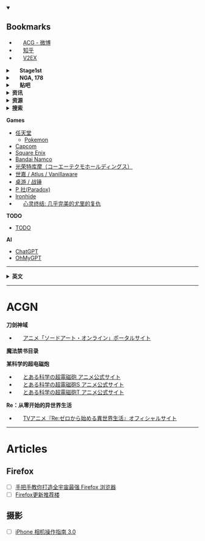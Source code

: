 <!-- Bookmarks start -->

<details open="true">

<summary><h2>Bookmarks</h2></summary>

- <img src="https://weibo.com/favicon.ico" height="16"> [ACG - 微博](https://weibo.com/mygroups?gid=4123220279896173)
- <img src="https://static.zhihu.com/heifetz/favicon.ico" height="16"> [知乎](https://zhihu.com)
- <img src="https://www.v2ex.com/static/icon-192.png" height="16"> [V2EX](https://www.v2ex.com/)

<details>

<summary><img src="https://bbs.saraba1st.com/favicon.ico" height="16">&nbsp;<b>Stage1st</b></summary>

- [游戏论坛 - Stage1st - stage1/s1 游戏动漫论坛](https://bbs.saraba1st.com/2b/forum-4-1.html)
- [动漫论坛 - Stage1st - stage1/s1 游戏动漫论坛](https://bbs.saraba1st.com/2b/forum-6-1.html)
- [卓明谷 - Stage1st - stage1/s1 游戏动漫论坛](https://bbs.saraba1st.com/2b/forum-75-1.html)

</details>

<details>

<summary><img src="https://bbs.nga.cn/favicon.ico" height="16">&nbsp;<b>NGA, 178</b></summary>

- [178](https://nga.178.com/)
  - [游戏综合讨论 178](https://nga.178.com/thread.php?fid=414)
  - [二次元国家地理 178](https://nga.178.com/thread.php?fid=-447601)
- [NGA玩家社区](https://bbs.nga.cn/)
  - [游戏综合讨论 NGA玩家社区](https://bbs.nga.cn/thread.php?fid=414)
  - [二次元国家地理 NGA玩家社区](https://bbs.nga.cn/thread.php?fid=-447601)

</details>

<details>

<summary><img src="https://gist.github.com/user-attachments/assets/4cbede81-9dd3-46a0-9100-4f4eb33c3de7" height="16">&nbsp;<b>贴吧</b></summary>

- [战锤全面战争](https://tieba.baidu.com/f?kw=战锤全面战争)
- [帝国时代](https://tieba.baidu.com/f?kw=帝国时代)
- [群星](https://tieba.baidu.com/f?kw=群星)
- [Stellaris](https://tieba.baidu.com/f?kw=stellaris)
- [十字军之王](https://tieba.baidu.com/f?kw=十字军之王)
- [NS 吧](https://tieba.baidu.com/f?kw=ns)
- [口袋妖怪](https://tieba.baidu.com/f?kw=口袋妖怪)
- [怪物猎人](https://tieba.baidu.com/f?kw=怪物猎人)
- [少年 Jump](https://tieba.baidu.com/f?kw=少年jump)
- [七龙珠](https://tieba.baidu.com/f?kw=七龙珠)
- [历史](https://tieba.baidu.com/f?kw=历史)

</details>

<details>

<summary><b>资讯</b></summary>

- <img src="https://36kr.com/favicon.ico" height="16"> [36 氪](https://36kr.com)
- <img src="https://cdn-static.sspai.com/favicon/sspai.ico" height="16"> [少数派](https://sspai.com)
- <img src="https://cdn.jandan.net/static/img/favicon.ico" height="16"> [煎蛋网](https://jandan.net)
- <img src="https://www.ithome.com/favicon.ico" height="16"> [IT 之家](https://www.ithome.com/)
- <img src="https://www.gcores.com/favicon-32x32.png" height="16"> [机核网](https://gcores.com)
- <img src="https://alioss.yystv.cn/images/yyslogo124.png" height="16"> [游研社](https://yystv.cn)
- <img src="https://gouhuo.qq.com/favicon.ico" height="16"> [篝火营地](https://gouhuo.qq.com)
- <img src="https://pic.iyingdi.com/yingdi_pc/logo.png" height="16"> [旅法师营地](https://iyingdi.com)
- <img src="https://www.gamersky.com/favicon.ico" height="16"> [游民星空](https://gamersky.com)
- <img src="https://static.indienova.com/assets/images/indienova_thumb.png" height="16"> [独立精神 | indienova 独立游戏](https://indienova.com/)
- <img src="https://cowlevel.net/favicon.ico" height="16"> [奶牛关](https://cowlevel.net/)

</details>

<details>

<summary><b>资源</b></summary>

- <img src="https://mxwljsq.top/favicon.ico" height="16"> [猫熊](https://mxwljsq.top)
- <img src="https://zh.singlelogin.re/favicon-32x32.svg" height="16"> [Z-Library](https://zh.singlelogin.re/)
- <img src="http://2cycd.com/favicon.ico" height="16"> [二次元虫洞](http://www.2cycd.com)
- <img src="https://static1.appinn.com/stwww/wp-content/uploads/Appinn-icon-152.jpg" height="16"> [小众软件](https://appinn.com)
- <img src="https://ahhhhfs.com/wp-content/uploads/2021/07/1625221481-04bb5153c0db541-192x192.webp" height="16"> [A姐分享](https://www.ahhhhfs.com)
- <img src="https://www.oldmantvg.net/favicon.ico" height="16"> [老男人游戏网](https://www.oldmantvg.net)
- <img src="https://dos.zczc.cz/favicon.svg" height="16"> [在线 DOS 游戏](https://dos.zczc.cz/)

</details>

<details>

<summary><b>搜索</b></summary>

- <img src="https://www.telsearch.me/logo.png" height="16"> [Telegram 搜索](https://www.telsearch.me)
- <img src="https://www.pansearch.me/favicon.png" height="16"> [Pan 搜索](https://www.pansearch.me)

</details>

</details>

<!-- Bookmarks end -->

**Games**

- [任天堂](#file-nintendo-md)
  - [Pokemon](#file-pokemon-md)
- [Capcom](#file-capcom-md)
- [Square Enix](#file-square-enix-md)
- [Bandai Namco](#file-bandai-namco-md)
- [光荣特库摩（コーエーテクモホールディングス）](#file-koei-tecmo-md)
- [世嘉 / Atlus / Vanillaware](#file-sega-md)
- [桌游 / 战锤](#file-tabletop-md)
- [P 社(Paradox)](#file-paradox-md)
- [Ironhide](#file-ironhide-game-studio-md)
- <img src="https://gist.github.com/user-attachments/assets/c072cda9-b5b4-47d4-99ef-ea0961749f2b" height="16"> [心灵终结: 几乎完美的尤里的复仇](https://mentalomega.com/ch/index.php)

**TODO**

- [TODO](#file-todo-md)

**AI**

- [ChatGPT](https://chat.openai.com)
- [OhMyGPT](https://www.ohmygpt.com/chat)

---

<details>

<summary><b>英文</b></summary>

- <img src="https://news.ycombinator.com/favicon.ico" height="16"> [Hacker News](https://news.ycombinator.com)
- <img src="https://10to5mac.com/wp-content/uploads/sites/6/2019/10/cropped-cropped-mac1-1.png" height="16"> [9to5Mac](https://9to5mac.com)
- <img src="https://10to5google.com/wp-content/uploads/sites/4/2017/03/favicon-bg-none-face-white.png" height="16"> [9to5Google](https://9to5google.com)
- <img src="https://web.telegram.org/a/favicon.svg" height="16"> [Telegram](https://web.telegram.org/)
- <img src="https://ltn.hitomi.la/favicon-192x192.png" height="16"> [Hitomi](https://hitomi.la/)

</details>

---

# ACGN

**刀剑神域**

- <img src="https://www.swordart-online.net/favicon.ico" height="16"> [アニメ「ソードアート・オンライン」ポータルサイト](https://www.swordart-online.net/)

**魔法禁书目录**

**某科学的超电磁炮**

- <img src="https://toaru-project.com/railgun/core_sys/images/others/favicon.ico" height="16"> [とある科学の超電磁砲 アニメ公式サイト](https://toaru-project.com/railgun/)
- <img src="https://toaru-project.com/railgun/core_sys/images/others/favicon.ico" height="16"> [とある科学の超電磁砲S アニメ公式サイト](https://toaru-project.com/railgun_s/)
- <img src="https://toaru-project.com/railgun_t/core_sys/images/others/favicon/favicon.ico" height="16"> [とある科学の超電磁砲T アニメ公式サイト](https://toaru-project.com/railgun_t/)

**Re：从零开始的异世界生活**

- <img src="http://re-zero-anime.jp/favicon.ico" height="16"> [TVアニメ『Re:ゼロから始める異世界生活』オフィシャルサイト](http://re-zero-anime.jp/tv/)

---

# Articles

## Firefox

- [ ] [手把手教你打造全宇宙最强 Firefox 浏览器](https://cloud.tencent.com/developer/article/2009967)
- [ ] [Firefox更新推荐楼](https://bbs.saraba1st.com/2b/thread-1562718-1-3.html)

## 摄影

- [ ] [iPhone 相机操作指南 3.0](https://weibo.com/ttarticle/p/show?id=2309404491180896288936)
